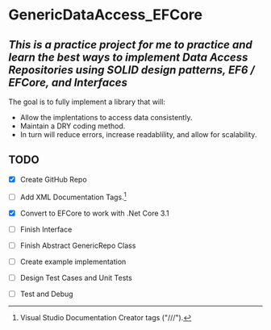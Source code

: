 # GenericDataAccess_EFCore

  *This is a practice project for me to practice and learn the best ways to implement Data Access Repositories using **SOLID** design patterns, **EF6 / EFCore**, and Interfaces*
  ---
  The goal is to fully implement a library that will: 
  - Allow the implentations to access data consistently.
  - Maintain a DRY coding method.
  - In turn will reduce errors, increase readablility, and allow for scalability.

## TODO
- [x] Create GitHub Repo
- [ ] Add XML Documentation Tags.[^1]
- [x] Convert to EFCore to work with .Net Core 3.1
- [ ] Finish Interface
- [ ] Finish Abstract GenericRepo Class
- [ ] Create example implementation
- [ ] Design Test Cases and Unit Tests
- [ ] Test and Debug


[^1]: Visual Studio Documentation Creator tags ("///").
